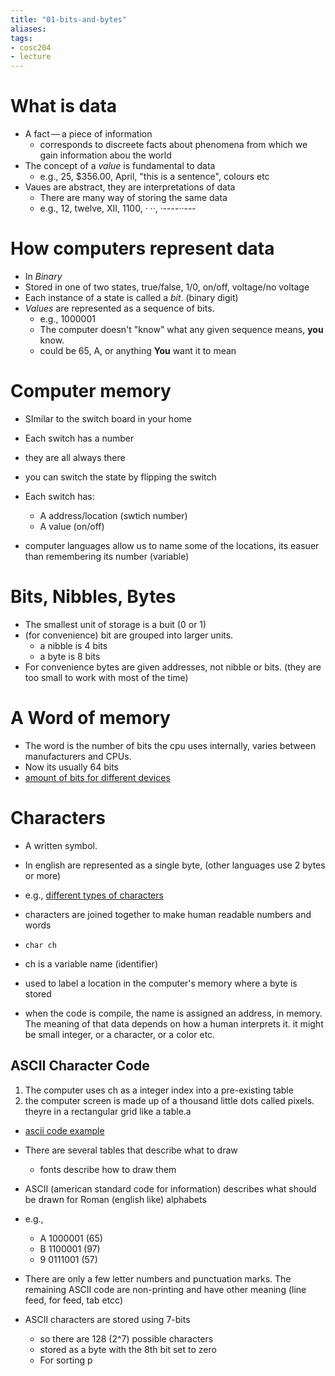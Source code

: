 ```yaml
---
title: "01-bits-and-bytes"
aliases: 
tags: 
- cosc204
- lecture
---
```


# What is data
- A fact — a piece of information
	- corresponds to discreete facts about phenomena from which we gain information abou the world
- The concept of a *value* is fundamental to data
	- e.g., 25, $356.00, April, "this is a sentence", colours etc
- Vaues are abstract, they are interpretations of data
	- There are many way of storing the same data
	- e.g., 12, twelve, XII, 1100, · ··, ·----··---

# How computers represent data
- In *Binary*
- Stored in one of two states, true/false, 1/0, on/off, voltage/no voltage
- Each instance of a state is called a *bit*. (binary digit)
- *Values* are represented as a sequence of bits.
	- e.g., 1000001
	- The computer doesn't "know" what any given sequence means, **you** know.
	- could be 65, A, or anything **You** want it to mean

# Computer memory
- SImilar to the switch board in your home
- Each switch has a number
- they are all always there
- you can switch the state by flipping the switch

 - Each switch has:
	 - A address/location (swtich number)
	 - A value (on/off)

- computer languages allow us to name some of the locations, its easuer than remembering its number (variable)


# Bits, Nibbles, Bytes
-  The smallest unit of storage is a buit (0 or 1)
- (for convenience) bit are grouped into larger units.
	- a nibble is 4 bits
	- a byte is 8 bits
- For convenience bytes are given addresses, not nibble or bits. (they are too small to work with most of the time)

# A Word of memory
- The word is the number of bits the cpu uses internally, varies between manufacturers and CPUs.
- Now its usually 64 bits
- [amount of bits for different devices](https://i.imgur.com/nHrz1zX.png)

# Characters
- A written symbol.
- In english are represented as a single byte, (other languages use 2 bytes or more)
- e.g., [different types of characters](https://i.imgur.com/DBLVhw8.png)

- characters are joined together to make human readable numbers and words

- `char ch` 
- ch is a variable name (identifier) 
- used to label a location in the computer's memory where a byte is stored
- when the code is compile, the name is assigned an address, in memory. The meaning of that data depends on how a human interprets it. it might be small integer, or a character, or a color etc.

## ASCII Character Code
1. The computer uses ch as a integer index into a pre-existing table 
2. the computer screen is made up of a thousand little dots called pixels. theyre in a rectangular grid like a table.a

- [ascii code example](https://i.imgur.com/9uvKRVo.png)

- There are several tables that describe what to draw
	- fonts describe how to draw them
- ASCII (american standard code for information) describes what should be drawn for Roman (english like) alphabets
- e.g.,
	- A 1000001 (65)
	- B 1100001 (97)
	- 9 0111001 (57)
- There are only a few letter numbers and punctuation marks. The remaining ASCII code are non-printing and have other meaning (line feed, for feed, tab etcc)
- ASCII characters are stored using 7-bits
	- so there are 128 (2^7) possible characters
	- stored as a byte with the 8th bit set to zero
	- For sorting p

